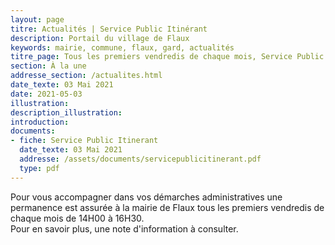 ```yaml
---
layout: page
titre: Actualités | Service Public Itinérant
description: Portail du village de Flaux
keywords: mairie, commune, flaux, gard, actualités
titre_page: Tous les premiers vendredis de chaque mois, Service Public Itinérant
section: À la une
addresse_section: /actualites.html
date_texte: 03 Mai 2021
date: 2021-05-03
illustration: 
description_illustration: 
introduction: 
documents:
- fiche: Service Public Itinerant
  date_texte: 03 Mai 2021
  addresse: /assets/documents/servicepublicitinerant.pdf
  type: pdf
---
```


Pour vous accompagner dans vos démarches administratives une permanence est assurée à la mairie de Flaux tous les premiers vendredis de chaque mois</b> 
de 14H00 à 16H30.<br/>
Pour en savoir plus, une note d'information à consulter.


